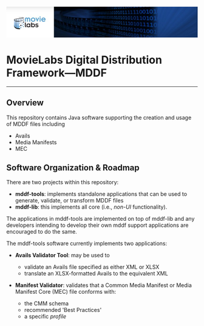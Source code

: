 ![screenshot1](mddf-tools/docs/users/md/manifest/validator/v1.1/images/MLabs_header.jpg)
# MovieLabs Digital Distribution Framework—MDDF

---

## Overview

This repository contains Java software supporting the creation and usage of MDDF files including

* Avails
* Media Manifests
* MEC

## Software Organization & Roadmap

There are two projects within this repository:

* __mddf-tools__: implements standalone applications that can be used to generate, validate, or transform MDDF files
* __mddf-lib__: this implements all core (i.e., *non-UI* functionality). 

The applications in mddf-tools are implemented on top of mddf-lib and any developers intending to develop their 
own mddf support applications are encouraged to do the same.

The mddf-tools software currently implements two applications:

   - **Avails Validator Tool**: may be used to
      - validate an Avails file specified as either XML or XLSX
      - translate an XLSX-formatted Avails to the equivalent XML
   
   - **Manifest Validator**: validates that a Common Media Manifest or Media Manifest Core (MEC) file conforms with:
     - the CMM schema
     - recommended 'Best Practices'
     - a specific *profile*
      
